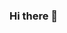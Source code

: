 ### Hi there 👋

<!--
**yyf-a/yyf-a** is a ✨ _special_ ✨ repository because its `README.md` (this file) appears on your GitHub profile.

Here are some ideas to get you started:

- 🌱 I’m currently working on Differential Gene Analysis
- 🏫 I'm currently a master student in University of Waterloo, major in biostatistics
- 📫 How to reach me:
  - 🌐 Website: 
  - 📩 Email: [amberyyf0911@gmail.com](mailto:amberyyf0911@gmail.com)
- 👧 Pronouns: She/Her
- ❤ Hiking🥾, Skating⛸
- 🐕 Pet: I have a cute girl dog named Pidan
